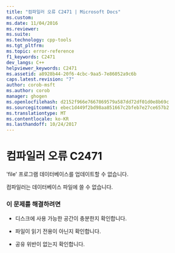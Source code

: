 ```yaml
---
title: "컴파일러 오류 C2471 | Microsoft Docs"
ms.custom: 
ms.date: 11/04/2016
ms.reviewer: 
ms.suite: 
ms.technology: cpp-tools
ms.tgt_pltfrm: 
ms.topic: error-reference
f1_keywords: C2471
dev_langs: C++
helpviewer_keywords: C2471
ms.assetid: a8928b44-20f6-4cbc-9aa5-7e86052a9c6b
caps.latest.revision: "7"
author: corob-msft
ms.author: corob
manager: ghogen
ms.openlocfilehash: d2152f966e7667869579a587dd72df01d0e8b69c
ms.sourcegitcommit: ebec1d449f2bd98aa851667c2bfeb7e27ce657b2
ms.translationtype: MT
ms.contentlocale: ko-KR
ms.lasthandoff: 10/24/2017
---
```

# <a name="compiler-error-c2471"></a>컴파일러 오류 C2471
'file' 프로그램 데이터베이스를 업데이트할 수 없습니다.  
  
 컴파일러는 데이터베이스 파일에 쓸 수 없습니다.  
  
### <a name="to-fix-the-problem"></a>이 문제를 해결하려면  
  
-   디스크에 사용 가능한 공간이 충분한지 확인합니다.  
  
-   파일이 읽기 전용이 아닌지 확인합니다.  
  
-   공유 위반이 없는지 확인합니다.